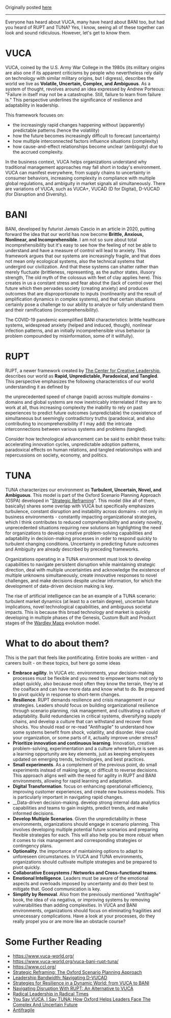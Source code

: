 Originally posted [here](https://www.linkedin.com/pulse/vuca-friends-antonio-elena-l7v6f/)

___


Everyone has heard about VUCA, many have heard about BANI too, but had you heard of RUPT and TUNA? Yes, I know, seeing all of these together can look and sound ridiculous. However, let's get to know them.

# VUCA
VUCA, coined by the U.S. Army War College in the 1980s (its military origins are also one if its apparent criticisms by people who nevertheless rely daily on technology with similar military origins, but I digress), describes the world we live as __Volatile, Uncertain, Complex, and Ambiguous__. As a system of thought, revolves around an idea expressed by Andrew Porteous: "Failure in itself may not be a catastrophe. Still, failure to learn from failure is." This perspective underlines the significance of resilience and adaptability in leadership. 

This framework focuses on:

- the increasingly rapid changes happening without (apparently) predictable patterns (hence the volatility)
- how the future becomes increasingly difficult to forecast (uncertainty)
- how multiple interconnected factors influence situations (complexity)
- how cause-and-effect relationships become unclear (ambiguity) due to the accrued complexity.

In the business context, VUCA helps organizations understand why traditional management approaches may fall short in today's environment. VUCA can manifest everywhere, from supply chains to uncertainty in consumer behaviors, increasing complexity in compliance with multiple global regulations, and ambiguity in market signals all simultaneously. There are variations of VUCA, such as VUCA+, VUCAD (D for Digital), D-VUCAD (for Disruption and Diversity).

# BANI
BANI, developed by futurist Jamais Cascio in an article in 2020, putting forward the idea that our world has now become __Brittle, Anxious, Nonlinear, and Incomprehensible__. I am not so sure about total incomprehensibility but it's easy to see how the feeling of not be able to understand and have a measure of control will lead to anxiety. This framework argues that our systems are increasingly fragile, and that does not mean only ecological systems, also the technical systems that undergird our civilization. And that these systems can shatter rather than merely fluctuate (brittleness, representing, as the author states, illusory strength, The old myth of the colossus with feet of clay applies here). This creates in us a constant stress and fear about the (lack of control over the) future which then pervades society (creating anxiety) and produces outcomes that are disproportionate to inputs (nonlinearity and the result of amplification dynamics in complex systems), and that certain situations certainly pose a challenge to our ability to analyze or fully understand them and their ramifications (incomprehensibility).

The COVID-19 pandemic exemplified BANI characteristics: brittle healthcare systems, widespread anxiety (helped and induced, though), nonlinear infection patterns, and an initially incomprehensible virus behavior (a problem compounded by misinformation, some of it willfully).

# RUPT
RUPT, a newer framework created by [The Center for Creative Leadership](https://www.ccl.org/), describes our world as __Rapid, Unpredictable, Paradoxical, and Tangled__. This perspective emphasizes the following characteristics of our world understanding it as defined by 

the unprecedented speed of change (rapid) across multiple domains - domains and global systems are now inextricably interrelated if they are to work at all, thus increasing complexity
the inability to rely on past experiences to predict future outcomes (unpredictable)
the coexistence of simultaneous but seemingly contradictory truths (paradoxical, and also contributing to incomprehensibility if I may add)
the intricate interconnections between various systems and problems (tangled).

 Consider how technological advancement can be said to exhibit these traits: accelerating innovation cycles, unpredictable adoption patterns, paradoxical effects on human relations, and tangled relationships with and repercussions on society, economy, and politics. 

# TUNA
TUNA characterizes our environment as __Turbulent, Uncertain, Novel, and Ambiguous__. This model is part of the Oxford Scenario Planning Approach (OSPA) developed in "[Strategic Reframing](https://www.amazon.com/Strategic-Reframing-Scenario-Planning-Approach/dp/0198820666)". This model (like all of them, basically) shares some overlap with VUCA but specifically emphasizes turbulence, constant disruption and instability across domains - not only in business environments - constantly impacting organizational strategies, which I think contributes to reduced comprehensibility and anxiety novelty, unprecedented situations requiring new solutions an highlighting the need for organizations to develop creative problem-solving capabilities and adaptability in decision-making processes in order to respond quickly to turbulent changing conditions. Uncertainty in predicting future outcomes and Ambiguity are already described by preceding frameworks.

 Organizations operating in a TUNA environment must look to develop capabilities to navigate persistent disruption while maintaining strategic direction, deal with multiple uncertainties and acknowledge the existence of multiple unknowns simultaneously, create innovative responses to novel challenges, and make decisions despite unclear information, for which the development of data-driven decision making is key. 

The rise of artificial intelligence can be an example of a TUNA scenario: turbulent market dynamics (at least to a certain degree), uncertain future implications, novel technological capabilities, and ambiguous societal impacts. This is because this broad technology and market is quickly developing in multiple phases of the Genesis, Custom Built and Product stages of the [Wardley Maps](https://www.wardleymaps.com/) evolution model. 

# What to do about them?
This is the part that feels like pontificating. Entire books are written - and careers built - on these topics, but here go some ideas

- __Embrace agility__. In VUCA etc. environments, your decision-making processes must be flexible and you need to empower teams not only to adapt quickly, also because most often they know the terrain, they're at the coalface and can have more data and know what to do. Be prepared to pivot quickly in response to short-term changes.
- __Resilience__. RUPT demands resilience and crisis management in our strategies. Leaders should focus on building organizational resilience through scenario planning, risk management, and cultivating a culture of adaptability. Build redundancies in critical systems, diversifying supply chains, and develop a culture that can withstand and recover from shocks. You should read or re-read "Antifragile" to understand how some systems benefit from shock, volatility, and disorder. How could your organization, or some parts of it, actually improve under stress?
- __Prioritize innovation and continuous learning__. Innovation, creative problem-solving, experimentation and a culture where failure is seen as a learning opportunity are key elements, just as keeping employees updated on emerging trends, technologies, and best practices.
- __Small experiments__. As a complement of the previous point, do small experiments instead of making large, or difficult to reverse decisions. This approach aligns well with the need for agility in RUPT and BANI environments, allowing for rapid learning and adaptation.
- __Digital Transformation__. focus on enhancing operational efficiency, improving customer experiences, and create new business models. This is particularly important in navigating rapid changes.
- __Data-driven decision-making. develop strong internal data analytics capabilities and teams to gain insights, predict trends, and make informed decisions.
- __Develop Multiple Scenarios__. Given the unpredictability in these environments, organizations should engage in scenario planning. This involves developing multiple potential future scenarios and preparing flexible strategies for each. This will also help you be more robust when it comes to risk management and corresponding strategies or contingency plans.
- __Optionality__. the importance of maintaining options to adapt to unforeseen circumstances. In VUCA and TUNA environments, organizations should cultivate multiple strategies and be prepared to pivot quickly.
- __Collaborative Ecosystems / Networks and Cross-functional teams__. 
- __Emotional Intelligence__. Leaders must be aware of the emotional aspects and overloads imposed by uncertainty and do their best to mitigate that. Good communication is key.
- __Simplify by Removal__. Also from the previously mentioned "Antifragile" book, the idea of via negativa, or improving systems by removing vulnerabilities than adding complexities. In VUCA and BANI environments, organizations should focus on eliminating fragilities and unnecessary complications. Have a look at your processes, do they really propel you or are more like an obstacle course?

# Some Further Reading
- https://www.vuca-world.org/
- https://www.vuca-world.org/vuca-bani-rupt-tuna/
- https://www.ccl.org/
- [Strategic Reframing: The Oxford Scenario Planning Approach](https://academic.oup.com/book/9616?login=false)
- [Leadership Bandwidth: Navigating D-VUCAD](https://gonailitscaleit.com/2024/05/11/leadership-bandwidth-navigating-the-d-vucad/)
- [Strategies for Resilience in a Dynamic World: from VUCA to BANI](https://www.researchgate.net/publication/378845768_Strategies_for_Resilience_in_a_Dynamic_World_from_VUCA_to_BANI)
- [Navigating Disruption With RUPT: An Alternative to VUCA](https://www.ccl.org/articles/leading-effectively-articles/navigating-disruption-vuca-alternative/)
- [Radical Leadership in Radical Times](https://www.vuca-world.org/radical-leadership-in-radical-times/)
- [You Say VUCA, I Say TUNA: How Oxford Helps Leaders Face The Complex And Uncertain Future](https://www.forbes.com/sites/adamgordon/2016/04/06/oxford/)
- [Antifragile](https://en.wikipedia.org/wiki/Antifragile_(book))


